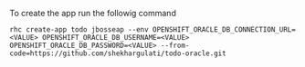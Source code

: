 To create the app run the followig command
```
rhc create-app todo jbosseap --env OPENSHIFT_ORACLE_DB_CONNECTION_URL=<VALUE> OPENSHIFT_ORACLE_DB_USERNAME=<VALUE> OPENSHIFT_ORACLE_DB_PASSWORD=<VALUE> --from-code=https://github.com/shekhargulati/todo-oracle.git
```
